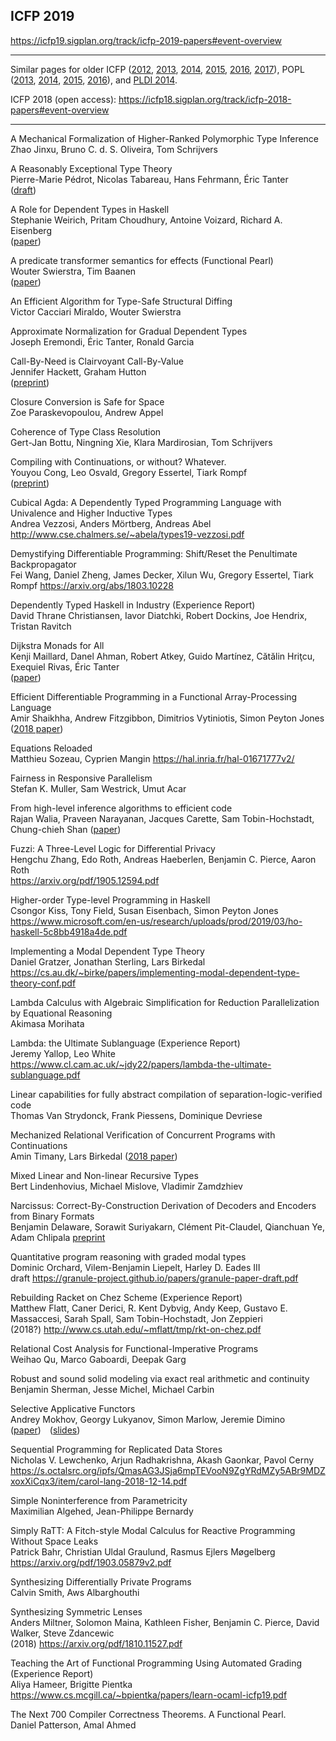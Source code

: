## ICFP 2019  

https://icfp19.sigplan.org/track/icfp-2019-papers#event-overview

----

Similar pages for older ICFP ([2012][icfp12], [2013][icfp13], [2014][icfp14], [2015][icfp15], [2016][icfp16], [2017][icfp17]),
POPL ([2013][popl2013], [2014][popl2014], [2015][popl2015], [2016][popl2016]),
and [PLDI 2014][pldi2014-accepted].

ICFP 2018 (open access): https://icfp18.sigplan.org/track/icfp-2018-papers#event-overview

[popl2013]: https://github.com/23Skidoo/popl13-papers-links
[popl2014]: https://github.com/gasche/popl2014-papers
[popl2015]: https://github.com/yallop/popl2015-papers
[popl2016]: https://github.com/gasche/popl2016-papers
[icfp12]: https://github.com/technogeeky/icfp12-paper-links
[icfp13]: https://github.com/gasche/icfp2013-papers
[icfp14]: https://github.com/yallop/icfp2014-papers
[icfp15]: https://github.com/mpickering/icfp2015-papers
[icfp16]: https://github.com/gasche/icfp2016-papers
[icfp17]: https://github.com/gasche/icfp2017-papers
[haskell2014-accepted]: https://github.com/yallop/haskell2014-papers
[pldi2014-accepted]: https://github.com/yallop/pldi2014-papers


----

A Mechanical Formalization of Higher-Ranked Polymorphic Type Inference  
Zhao Jinxu, Bruno C. d. S. Oliveira, Tom Schrijvers

A Reasonably Exceptional Type Theory  
Pierre-Marie Pédrot, Nicolas Tabareau, Hans Fehrmann, Éric Tanter  
([draft](https://www.pédrot.fr/articles/reasonably-exceptional.pdf))

A Role for Dependent Types in Haskell  
Stephanie Weirich, Pritam Choudhury, Antoine Voizard, Richard A. Eisenberg  
([paper](https://arxiv.org/pdf/1905.13706))

A predicate transformer semantics for effects (Functional Pearl)  
Wouter Swierstra, Tim Baanen  
([paper](http://www.staff.science.uu.nl/~swier004/publications/2019-icfp-submission-a.pdf))

An Efficient Algorithm for Type-Safe Structural Diffing  
Victor Cacciari Miraldo, Wouter Swierstra

Approximate Normalization for Gradual Dependent Types  
Joseph Eremondi, Éric Tanter, Ronald Garcia

Call-By-Need is Clairvoyant Call-By-Value  
Jennifer Hackett, Graham Hutton  
([preprint](https://www.cs.nott.ac.uk/~pszgmh/clairvoyant.pdf))

Closure Conversion is Safe for Space  
Zoe Paraskevopoulou, Andrew Appel

Coherence of Type Class Resolution  
Gert-Jan Bottu, Ningning Xie, Klara Mardirosian, Tom Schrijvers

Compiling with Continuations, or without? Whatever.  
Youyou Cong, Leo Osvald, Gregory Essertel, Tiark Rompf  
([preprint](https://www.cs.purdue.edu/homes/rompf/papers/cong-preprint201811.pdf))

Cubical Agda: A Dependently Typed Programming Language with Univalence and Higher Inductive Types  
Andrea Vezzosi, Anders Mörtberg, Andreas Abel
http://www.cse.chalmers.se/~abela/types19-vezzosi.pdf

Demystifying Differentiable Programming: Shift/Reset the Penultimate Backpropagator  
Fei Wang, Daniel Zheng, James Decker, Xilun Wu, Gregory Essertel, Tiark Rompf
https://arxiv.org/abs/1803.10228

Dependently Typed Haskell in Industry (Experience Report)  
David Thrane Christiansen, Iavor Diatchki, Robert Dockins, Joe Hendrix, Tristan Ravitch

Dijkstra Monads for All  
Kenji Maillard, Danel Ahman, Robert Atkey, Guido Martínez, Cătălin Hriţcu, Exequiel Rivas, Éric Tanter  
([paper](https://arxiv.org/pdf/1903.01237.pdf))

Efficient Differentiable Programming in a Functional Array-Processing Language  
Amir Shaikhha, Andrew Fitzgibbon, Dimitrios Vytiniotis, Simon Peyton Jones  
([2018 paper](https://arxiv.org/pdf/1806.02136.pdf))

Equations Reloaded  
Matthieu Sozeau, Cyprien Mangin
https://hal.inria.fr/hal-01671777v2/

Fairness in Responsive Parallelism  
Stefan K. Muller, Sam Westrick, Umut Acar

From high-level inference algorithms to efficient code  
Rajan Walia, Praveen Narayanan, Jacques Carette, Sam Tobin-Hochstadt, Chung-chieh Shan
([paper](https://arxiv.org/pdf/1805.06562))

Fuzzi: A Three-Level Logic for Differential Privacy  
Hengchu Zhang, Edo Roth, Andreas Haeberlen, Benjamin C. Pierce, Aaron Roth  
https://arxiv.org/pdf/1905.12594.pdf

Higher-order Type-level Programming in Haskell  
Csongor Kiss, Tony Field, Susan Eisenbach, Simon Peyton Jones  
https://www.microsoft.com/en-us/research/uploads/prod/2019/03/ho-haskell-5c8bb4918a4de.pdf

Implementing a Modal Dependent Type Theory  
Daniel Gratzer, Jonathan Sterling, Lars Birkedal
https://cs.au.dk/~birke/papers/implementing-modal-dependent-type-theory-conf.pdf

Lambda Calculus with Algebraic Simplification for Reduction Parallelization by Equational Reasoning  
Akimasa Morihata

Lambda: the Ultimate Sublanguage (Experience Report)  
Jeremy Yallop, Leo White  
https://www.cl.cam.ac.uk/~jdy22/papers/lambda-the-ultimate-sublanguage.pdf

Linear capabilities for fully abstract compilation of separation-logic-verified code  
Thomas Van Strydonck, Frank Piessens, Dominique Devriese

Mechanized Relational Verification of Concurrent Programs with Continuations  
Amin Timany, Lars Birkedal
([2018 paper](https://iris-project.org/pdfs/2018-logrelcc-submission.pdf))

Mixed Linear and Non-linear Recursive Types  
Bert Lindenhovius, Michael Mislove, Vladimir Zamdzhiev

Narcissus: Correct-By-Construction Derivation of Decoders and Encoders from Binary Formats  
Benjamin Delaware, Sorawit Suriyakarn, Clément Pit-Claudel, Qianchuan Ye, Adam Chlipala
[preprint](https://arxiv.org/abs/1803.04870)

Quantitative program reasoning with graded modal types  
Dominic Orchard, Vilem-Benjamin Liepelt, Harley D. Eades III  
draft https://granule-project.github.io/papers/granule-paper-draft.pdf

Rebuilding Racket on Chez Scheme (Experience Report)  
Matthew Flatt, Caner Derici, R. Kent Dybvig, Andy Keep, Gustavo E. Massaccesi, Sarah Spall, Sam Tobin-Hochstadt, Jon Zeppieri  
(2018?) http://www.cs.utah.edu/~mflatt/tmp/rkt-on-chez.pdf

Relational Cost Analysis for Functional-Imperative Programs  
Weihao Qu, Marco Gaboardi, Deepak Garg

Robust and sound solid modeling via exact real arithmetic and continuity  
Benjamin Sherman, Jesse Michel, Michael Carbin

Selective Applicative Functors  
Andrey Mokhov, Georgy Lukyanov, Simon Marlow, Jeremie Dimino  
([paper](https://www.staff.ncl.ac.uk/andrey.mokhov/selective-functors.pdf)) ([slides](https://www.staff.ncl.ac.uk/andrey.mokhov/selective-functors-slides.pdf))

Sequential Programming for Replicated Data Stores  
Nicholas V. Lewchenko, Arjun Radhakrishna, Akash Gaonkar, Pavol Cerny
https://s.octalsrc.org/ipfs/QmasAG3JSja6mpTEVooN9ZgYRdMZy5ABr9MDZxoxXiCqx3/item/carol-lang-2018-12-14.pdf

Simple Noninterference from Parametricity  
Maximilian Algehed, Jean-Philippe Bernardy

Simply RaTT: A Fitch-style Modal Calculus for Reactive Programming Without Space Leaks  
Patrick Bahr, Christian Uldal Graulund, Rasmus Ejlers Møgelberg  
https://arxiv.org/pdf/1903.05879v2.pdf

Synthesizing Differentially Private Programs  
Calvin Smith, Aws Albarghouthi

Synthesizing Symmetric Lenses  
Anders Miltner, Solomon Maina, Kathleen Fisher, Benjamin C. Pierce, David Walker, Steve Zdancewic  
(2018) https://arxiv.org/pdf/1810.11527.pdf

Teaching the Art of Functional Programming Using Automated Grading (Experience Report)  
Aliya Hameer, Brigitte Pientka
https://www.cs.mcgill.ca/~bpientka/papers/learn-ocaml-icfp19.pdf

The Next 700 Compiler Correctness Theorems. A Functional Pearl.  
Daniel Patterson, Amal Ahmed
